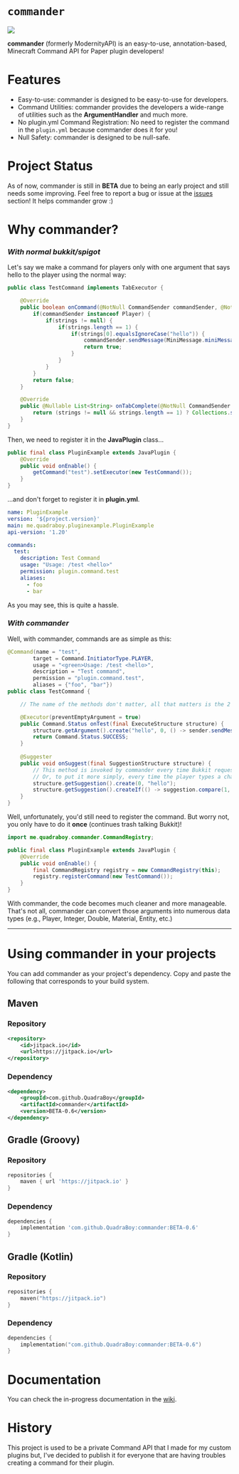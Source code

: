 # ```commander```  
[![](https://jitpack.io/v/QuadraBoy/commander.svg)](https://jitpack.io/#QuadraBoy/commander)

**commander** (formerly ModernityAPI) is an easy-to-use, annotation-based, Minecraft Command API for Paper plugin developers!

# Features

- Easy-to-use: commander is designed to be easy-to-use for developers.
- Command Utilities: commander provides the developers a wide-range of utilities such as the **ArgumentHandler** and much more.
- No plugin.yml Command Registration: No need to register the command in the ```plugin.yml``` because commander does it for you!
- Null Safety: commander is designed to be null-safe.

# Project Status
As of now, commander is still in **BETA** due to being an early project and still needs some improving. Feel free to report a bug or issue at the [issues](https://github.com/QuadraBoy/commander/issues) section! It helps commander grow :)

# Why commander?
### _With normal bukkit/spigot_
Let's say we make a command for players only with one argument that says hello to the player using the normal way:

```java
public class TestCommand implements TabExecutor {

    @Override
    public boolean onCommand(@NotNull CommandSender commandSender, @NotNull Command command, @NotNull String s, @NotNull String[] strings) {
        if(commandSender instanceof Player) {
            if(strings != null) {
                if(strings.length == 1) {
                    if(strings[0].equalsIgnoreCase("hello")) {
                        commandSender.sendMessage(MiniMessage.miniMessage().deserialize("<rainbow>Hello World!"));
                        return true;
                    } 
                }
            }
        } 
        return false;
    }

    @Override
    public @Nullable List<String> onTabComplete(@NotNull CommandSender commandSender, @NotNull Command command, @NotNull String s, @NotNull String[] strings) {
        return (strings != null && strings.length == 1) ? Collections.singletonList("hello") : Collections.emptyList();
    }
}
```
Then, we need to register it in the **JavaPlugin** class...

```java
public final class PluginExample extends JavaPlugin {
    @Override
    public void onEnable() {
        getCommand("test").setExecutor(new TestCommand());
    }
}
```

...and don't forget to register it in **plugin.yml**.

```yaml
name: PluginExample
version: '${project.version}'
main: me.quadraboy.pluginexample.PluginExample
api-version: '1.20'

commands:
  test:
    description: Test Command
    usage: "Usage: /test <hello>"
    permission: plugin.command.test
    aliases:
      - foo
      - bar
```

As you may see, this is quite a hassle.

### _With commander_
Well, with commander, commands are as simple as this:

```java
@Command(name = "test",
        target = Command.InitiatorType.PLAYER,
        usage = "<green>Usage: /test <hello>",
        description = "Test command",
        permission = "plugin.command.test",
        aliases = {"foo", "bar"})
public class TestCommand {

    // The name of the methods don't matter, all that matters is the 2 annotations.

    @Executor(preventEmptyArgument = true)
    public Command.Status onTest(final ExecuteStructure structure) {
        structure.getArgument().create("hello", 0, () -> sender.sendMessage(MiniMessage.miniMessage().deserialize("<rainbow>Hello <arg>!", Placeholder.unparsed("arg", structure.getArgument().getString(1)))));
        return Command.Status.SUCCESS;
    }
    
    @Suggester
    public void onSuggest(final SuggestionStructure structure) {
        // This method is invoked by commander every time Bukkit requests a tab completion list
        // Or, to put it more simply, every time the player types a character in command.
        structure.getSuggestion().create(0, "hello");
        structure.getSuggestion().createIf(() -> suggestion.compare(1, "hello"), 1, Bukkit.getOnlinePlayers().stream().map(Player::getName).toArray(String[]::new));
    }
}
```
Well, unfortunately, you'd still need to register the command. But worry not, you only have to do it **once** (continues trash talking Bukkit)!

```java
import me.quadraboy.commander.CommandRegistry;

public final class PluginExample extends JavaPlugin {
    @Override
    public void onEnable() {
        final CommandRegistry registry = new CommandRegistry(this);
        registry.registerCommand(new TestCommand());
    }
}
```

With commander, the code becomes much cleaner and more manageable. That's not all, commander can convert those arguments into numerous data types (e.g., Player, Integer, Double, Material, Entity, etc.)

---

# Using commander in your projects
You can add commander as your project's dependency. Copy and paste the following that corresponds to your build system.

## Maven

### Repository
```xml
<repository>
    <id>jitpack.io</id>
    <url>https://jitpack.io</url>
</repository>
```

### Dependency
```xml
<dependency>
    <groupId>com.github.QuadraBoy</groupId>
    <artifactId>commander</artifactId>
    <version>BETA-0.6</version>
</dependency>
```

## Gradle (Groovy)

### Repository
```groovy
repositories {
    maven { url 'https://jitpack.io' }
}
```

### Dependency
```groovy
dependencies {
    implementation 'com.github.QuadraBoy:commander:BETA-0.6'
}
```

## Gradle (Kotlin)

### Repository
```kts
repositories {
    maven("https://jitpack.io")
}
```

### Dependency
```kts
dependencies {
    implementation("com.github.QuadraBoy:commander:BETA-0.6")
}
```

# Documentation

You can check the in-progress documentation in the [wiki](https://github.com/QuadraBoy/commander/wiki).

# History

This project is used to be a private Command API that I made for my custom plugins but, I've decided to publish it for everyone that are having troubles creating a command for their plugin.
